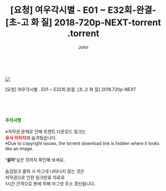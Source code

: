 ﻿---
layout: post
title:  "                   [요청] 여우각시별 - E01 ~ E32회-완결- [초-고 화 질] 2018-720p-NEXT-torrent                .torrent"
author: John
categories: [ 드라마 ]
tags: [  ]
image: https://torrentrj58.com/uploadfile/full/91dbd2b7db1df0e7c7a3f606177bbf5f26e0207c.jpg 
description: "                   [요청] 여우각시별 - E01 ~ E32회-완결- [초-고 화 질] 2018-720p-NEXT-torrent                 torrent 정보 공유"
toc: true
toc_sticky: true
---

<br>
<p><img src="https://torrentrj58.com/uploadfile/full/91dbd2b7db1df0e7c7a3f606177bbf5f26e0207c.jpg"/></p>
 [요청] 여우각시별 . E01 ~ E32회.완결. [초.고 화 질] 2018.720p-NEXT  
    
<br><br><br>
<p data-ke-size="size16"><b><span style="color: green;">주의사항</span></b><br /><br />※저작권 문제로 인해 토렌트 다운로드 링크는<br /><b><span style="color: red;">유사 이미지</span></b>에 숨겨뒀습니다.<br />※Due to copyright issues, the torrent download link is hidden where it looks like an image.<br /><br /><b>'설마'</b>싶은 것까지 확인해 보세요.<br /><br />숨김링크 클릭 시 마그넷 나타나지 않는 것은<br />저작권으로 인한 링크만료 자료로<br />1시간 간격으로 봇에 의해 마그넷 주소 갱신됩니다.</p>
